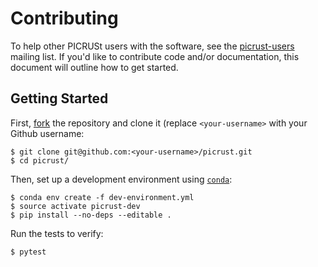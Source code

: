 # Contributing

To help other PICRUSt users with the software, see the [picrust-users](https://groups.google.com/forum/?#!forum/picrust-users) mailing list. If you'd like to contribute code and/or documentation, this document will outline how to get started.

## Getting Started

First, [fork](https://help.github.com/articles/fork-a-repo/) the repository and clone it (replace `<your-username>` with your Github username:

```
$ git clone git@github.com:<your-username>/picrust.git
$ cd picrust/
```

Then, set up a development environment using [`conda`](https://conda.io/miniconda.html):

```
$ conda env create -f dev-environment.yml
$ source activate picrust-dev
$ pip install --no-deps --editable .
```

Run the tests to verify:

```
$ pytest
```
